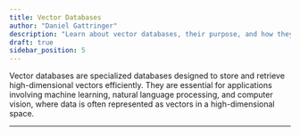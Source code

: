 ```yaml
---
title: Vector Databases
author: "Daniel Gattringer"
description: "Learn about vector databases, their purpose, and how they work."
draft: true
sidebar_position: 5
---
```


Vector databases are specialized databases designed to store and retrieve high-dimensional vectors efficiently. They are essential for applications involving machine learning, natural language processing, and computer vision, where data is often represented as vectors in a high-dimensional space.

---
